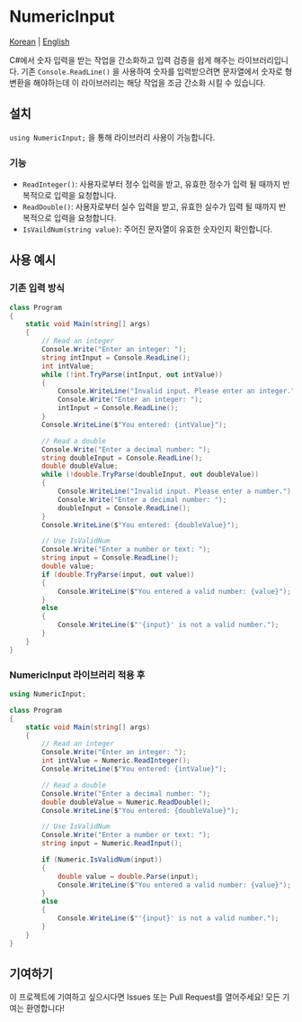 # NumericInput

[Korean](./README.md) | [English](./README_EN.md)

C#에서 숫자 입력을 받는 작업을 간소화하고 입력 검증을 쉽게 해주는 라이브러리입니다.
기존 `Console.ReadLine()` 을 사용하여 숫자를 입력받으려면 문자열에서 숫자로 형변환을 해야하는데 
이 라이브러리는 해당 작업을 조금 간소화 시킬 수 있습니다.

## 설치
`using NumericInput;` 을 통해 라이브러리 사용이 가능합니다.

### 기능
- `ReadInteger()`: 사용자로부터 정수 입력을 받고, 유효한 정수가 입력 될 때까지 반복적으로 입력을 요청합니다.
- `ReadDouble()`: 사용자로부터 실수 입력을 받고, 유효한 실수가 입력 될 때까지 반복적으로 입력을 요청합니다.
- `IsVaildNum(string value)`: 주어진 문자열이 유효한 숫자인지 확인합니다.

## 사용 예시

### 기존 입력 방식
```cs
class Program
{
    static void Main(string[] args)
    {
        // Read an integer
        Console.Write("Enter an integer: ");
        string intInput = Console.ReadLine();
        int intValue;
        while (!int.TryParse(intInput, out intValue))
        {
            Console.WriteLine("Invalid input. Please enter an integer.");
            Console.Write("Enter an integer: ");
            intInput = Console.ReadLine();
        }
        Console.WriteLine($"You entered: {intValue}");

        // Read a double
        Console.Write("Enter a decimal number: ");
        string doubleInput = Console.ReadLine();
        double doubleValue;
        while (!double.TryParse(doubleInput, out doubleValue))
        {
            Console.WriteLine("Invalid input. Please enter a number.");
            Console.Write("Enter a decimal number: ");
            doubleInput = Console.ReadLine();
        }
        Console.WriteLine($"You entered: {doubleValue}");

        // Use IsValidNum
        Console.Write("Enter a number or text: ");
        string input = Console.ReadLine();
        double value;
        if (double.TryParse(input, out value))
        {
            Console.WriteLine($"You entered a valid number: {value}");
        }
        else
        {
            Console.WriteLine($"'{input}' is not a valid number.");
        }
    }
}
```

### NumericInput 라이브러리 적용 후
```cs
using NumericInput;

class Program
{
    static void Main(string[] args)
    {
        // Read an integer
        Console.Write("Enter an integer: ");
        int intValue = Numeric.ReadInteger();
        Console.WriteLine($"You entered: {intValue}");

        // Read a double
        Console.Write("Enter a decimal number: ");
        double doubleValue = Numeric.ReadDouble();
        Console.WriteLine($"You entered: {doubleValue}");

        // Use IsValidNum
        Console.Write("Enter a number or text: ");
        string input = Numeric.ReadInput();

        if (Numeric.IsValidNum(input))
        {
            double value = double.Parse(input);
            Console.WriteLine($"You entered a valid number: {value}");
        }
        else
        {
            Console.WriteLine($"'{input}' is not a valid number.");
        }
    }
}
```

## 기여하기
이 프로젝트에 기여하고 싶으시다면 Issues 또는 Pull Request를 열어주세요! 모든 기여는 환영합니다!


